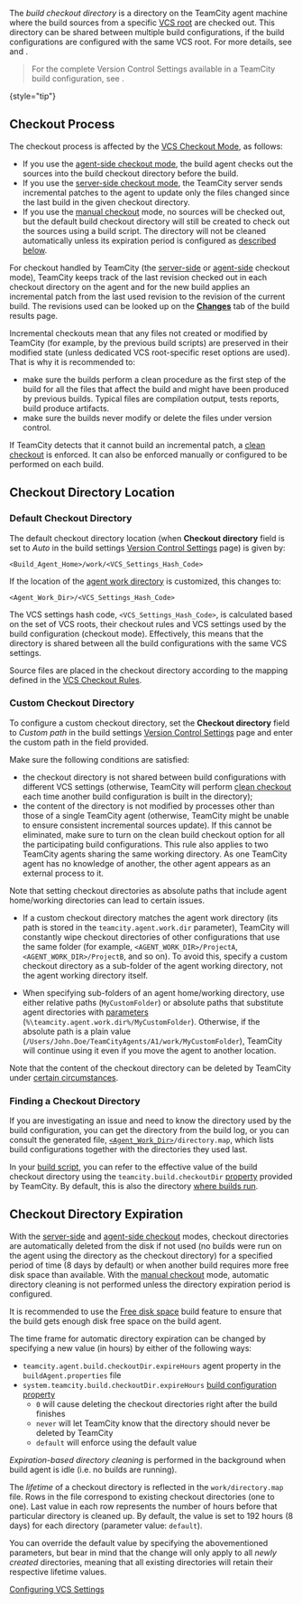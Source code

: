 [//]: # (title: Build Checkout Directory)
[//]: # (auxiliary-id: Build Checkout Directory)

The _build checkout directory_ is a directory on the TeamCity agent machine where the build sources from a specific [VCS root](vcs-root.md) are checked out. This directory can be shared between multiple build configurations, if the build configurations are configured with the same VCS root. For more details, see [](#Default+Checkout+Directory) and [](#Custom+Checkout+Directory).

> For the complete Version Control Settings available in a TeamCity build configuration, see [](configuring-vcs-settings.md).
> 
{style="tip"}

## Checkout Process

The checkout process is affected by the [VCS Checkout Mode](vcs-checkout-mode.md), as follows:

* If you use the [agent-side checkout mode](vcs-checkout-mode.md#agent-checkout), the build agent checks out the sources into the build checkout directory before the build.
* If you use the [server-side checkout mode](vcs-checkout-mode.md#server-checkout), the TeamCity server sends incremental patches to the agent to update only the files changed since the last build in the given checkout directory.
* If you use the [manual checkout](vcs-checkout-mode.md#do-not-checkout-files-automatically) mode, no sources will be checked out, but the default build checkout directory will still be created to check out the sources using a build script. The directory will not be cleaned automatically unless its expiration period is configured as [described below](#Checkout+Directory+Expiration).

For checkout handled by TeamCity (the [server-side](vcs-checkout-mode.md#server-checkout) or [agent-side](vcs-checkout-mode.md#agent-checkout) checkout mode), TeamCity keeps track of the last revision checked out in each checkout directory on the agent and for the new build applies an incremental patch from the last used revision to the revision of the current build. The revisions used can be looked up on the __[Changes](build-results-page.md#Changes+Tab)__ tab of the build results page.

Incremental checkouts mean that any files not created or modified by TeamCity (for example, by the previous build scripts) are preserved in their modified state (unless dedicated VCS root-specific reset options are used). That is why it is recommended to:

* make sure the builds perform a clean procedure as the first step of the build for all the files that affect the build and might have been produced by previous builds. Typical files are compilation output, tests reports, build produce artifacts.
* make sure the builds never modify or delete the files under version control.

If TeamCity detects that it cannot build an incremental patch, a [clean checkout](clean-checkout.md) is enforced. It can also be enforced manually or configured to be performed on each build.

## Checkout Directory Location

### Default Checkout Directory

The default checkout directory location (when **Checkout directory** field is set to _Auto_ in the build settings [Version Control Settings](configuring-vcs-settings.md) page) is given by:

```
<Build_Agent_Home>/work/<VCS_Settings_Hash_Code>
```

If the location of the [agent work directory](agent-work-directory.md) is customized, this changes to:

```
<Agent_Work_Dir>/<VCS_Settings_Hash_Code>
```

The VCS settings hash code, `<VCS_Settings_Hash_Code>`, is calculated based on the set of VCS roots, their checkout rules and VCS settings used by the build configuration (checkout mode). Effectively, this means that the directory is shared between all the build configurations with the same VCS settings.

Source files are placed in the checkout directory according to the mapping defined in the [VCS Checkout Rules](vcs-checkout-rules.md).


<anchor name="BuildCheckoutDirectory-Customcheckoutdirectory"/>

<anchor name="Custom+checkout+directory"/>

### Custom Checkout Directory

To configure a custom checkout directory, set the **Checkout directory** field to _Custom path_ in the build settings [Version Control Settings](configuring-vcs-settings.md) page and enter the custom path in the field provided.

Make sure the following conditions are satisfied:
* the checkout directory is not shared between build configurations with different VCS settings (otherwise, TeamCity will perform [clean checkout](clean-checkout.md) each time another build configuration is built in the directory);
* the content of the directory is not modified by processes other than those of a single TeamCity agent (otherwise, TeamCity might be unable to ensure consistent incremental sources update). If this cannot be eliminated, make sure to turn on the clean build checkout option for all the participating build configurations. This rule also applies to two TeamCity agents sharing the same working directory. As one TeamCity agent has no knowledge of another, the other agent appears as an external process to it.

<warning>

Note that setting checkout directories as absolute paths that include agent home/working directories can lead to certain issues.

* If a custom checkout directory matches the agent work directory (its path is stored in the `teamcity.agent.work.dir` parameter), TeamCity will constantly wipe checkout directories of other configurations that use the same folder (for example, `<AGENT_WORK_DIR>/ProjectA`, `<AGENT_WORK_DIR>/ProjectB`, and so on). To avoid this, specify a custom checkout directory as a sub-folder of the agent working directory, not the agent working directory itself.

* When specifying sub-folders of an agent home/working directory, use either relative paths (`MyCustomFolder`) or absolute paths that substitute agent directories with [parameters](predefined-build-parameters.md) (`%\teamcity.agent.work.dir%/MyCustomFolder`). Otherwise, if the absolute path is a plain value (`/Users/John.Doe/TeamCityAgents/A1/work/MyCustomFolder`), TeamCity will continue using it even if you move the agent to another location.

</warning>

Note that the content of the checkout directory can be deleted by TeamCity under [certain circumstances](clean-checkout.md#Automatic+Clean+Checkout).

<anchor name="Automatic+Checkout+Directory+Cleaning"/>

### Finding a Checkout Directory

If you are investigating an issue and need to know the directory used by the build configuration, you can get the directory from the build log, or you can consult the generated file, [`<Agent_Work_Dir>`](agent-work-directory.md)`/directory.map`, which lists build configurations together with the directories they used last.

In your [build script](build-script-interaction-with-teamcity.md), you can refer to the effective value of the build checkout directory using the `teamcity.build.checkoutDir` [property](configuring-build-parameters.md) provided by TeamCity. By default, this is also the directory [where builds run](build-working-directory.md).


## Checkout Directory Expiration

With the [server-side](vcs-checkout-mode.md#server-checkout) and [agent-side checkout](vcs-checkout-mode.md#agent-checkout) modes, checkout directories are automatically deleted from the disk if not used (no builds were run on the agent using the directory as the checkout directory) for a specified period of time (8 days by default) or when another build requires more free disk space than available. With the [manual checkout](vcs-checkout-mode.md#do-not-checkout-files-automatically) mode, automatic directory cleaning is not performed unless the directory expiration period is configured.

It is recommended to use the [Free disk space](free-disk-space.md) build feature to ensure that the build gets enough disk free space on the build agent.

<!--[//]: # (Internal note. Do not delete. "Build Checkout Directoryd30e211.txt")-->

The time frame for automatic directory expiration can be changed by specifying a new value (in hours) by either of the following ways:
* `teamcity.agent.build.checkoutDir.expireHours` agent property in the `buildAgent.properties` file
* `system.teamcity.build.checkoutDir.expireHours` [build configuration property](configuring-build-parameters.md)   
   * `0` will cause deleting the checkout directories right after the build finishes
   * `never` will let TeamCity know that the directory should never be deleted by TeamCity 
   * `default` will enforce using the default value

_Expiration-based directory cleaning_ is performed in the background when build agent is idle (i.e. no builds are running).

The _lifetime_ of a checkout directory is reflected in the `work/directory.map` file. Rows in the file correspond to existing checkout directories (one to one). Last value in each row represents the number of hours before that particular directory is cleaned up. By default, the value is set to 192 hours (8 days) for each directory (parameter value: `default`).

You can override the default value by specifying the abovementioned parameters, but bear in mind that the change will only apply to all _newly created_ directories, meaning that all existing directories will retain their respective lifetime values.

 <seealso>
        <category ref="admin-guide">
            <a href="configuring-vcs-settings.md">Configuring VCS Settings</a>
        </category>
</seealso>
